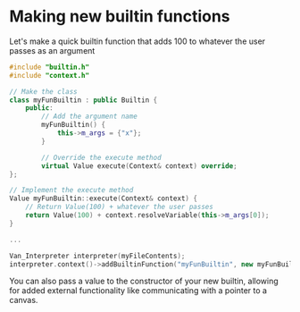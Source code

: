 # Making new builtin functions
Let's make a quick builtin function that adds 100 to whatever the user passes as an argument
```c++
#include "builtin.h"
#include "context.h"

// Make the class
class myFunBuiltin : public Builtin {
    public:
        // Add the argument name
        myFunBuiltin() {
            this->m_args = {"x"};
        }

        // Override the execute method
        virtual Value execute(Context& context) override;
};

// Implement the execute method
Value myFunBuiltin::execute(Context& context) {
    // Return Value(100) + whatever the user passes
    return Value(100) + context.resolveVariable(this->m_args[0]);
}

...

Van_Interpreter interpreter(myFileContents);
interpreter.context()->addBuiltinFunction("myFunBuiltin", new myFunBuiltin());
```

You can also pass a value to the constructor of your new builtin, allowing for 
added external functionality like communicating with a pointer to a canvas.
